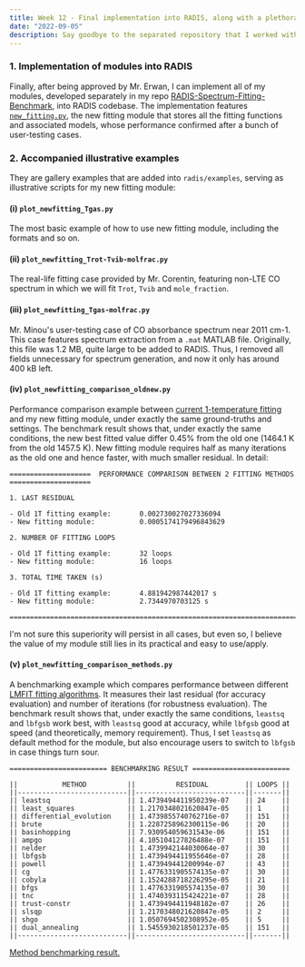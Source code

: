```yaml
---
title: Week 12 - Final implementation into RADIS, along with a plethora of illustrative examples.
date: "2022-09-05"
description: Say goodbye to the separated repository that I worked with for the whole project!
---
```


### 1. Implementation of modules into RADIS

Finally, after being approved by Mr. Erwan, I can implement all of my modules, developed separately in my repo [RADIS-Spectrum-Fitting-Benchmark](https://github.com/TranHuuNhatHuy/RADIS-Spectrum-Fitting-Benchmark), into RADIS codebase. The implementation features [`new_fitting.py`](https://github.com/radis/radis/blob/develop/radis/tools/new_fitting.py), the new fitting module that stores all the fitting functions and associated models, whose performance confirmed after a bunch of user-testing cases. 

### 2. Accompanied illustrative examples

They are gallery examples that are added into `radis/examples`, serving as illustrative scripts for my new fitting module:

#### (i) `plot_newfitting_Tgas.py`

The most basic example of how to use new fitting module, including the formats and so on.

#### (ii) `plot_newfitting_Trot-Tvib-molfrac.py`

The real-life fitting case provided by Mr. Corentin, featuring non-LTE CO spectrum in which we will fit `Trot`, `Tvib` and `mole_fraction`.

#### (iii) `plot_newfitting_Tgas-molfrac.py`

Mr. Minou's user-testing case of CO absorbance spectrum near 2011 cm-1. This case features spectrum extraction from a `.mat` MATLAB file. Originally, this file was 1.2 MB, quite large to be added to RADIS. Thus, I removed all fields unnecessary for spectrum generation, and now it only has around 400 kB left.

#### (iv) `plot_newfitting_comparison_oldnew.py`

Performance comparison example between [current 1-temperature fitting](https://radis.readthedocs.io/en/latest/auto_examples/plot_1T_fit.html#sphx-glr-auto-examples-plot-1t-fit-py) and my new fitting module, under exactly the same ground-truths and settings. The benchmark result shows that, under exactly the same conditions, the new best fitted value differ 0.45% from the old one (1464.1 K from the old 1457.5 K). New fitting module requires half as many iterations as the old one and hence faster, with much smaller residual. In detail:

````
====================  PERFORMANCE COMPARISON BETWEEN 2 FITTING METHODS  ====================

1. LAST RESIDUAL

- Old 1T fitting example:       0.002730027027336094
- New fitting module:           0.0005174179496843629

2. NUMBER OF FITTING LOOPS

- Old 1T fitting example:       32 loops
- New fitting module:           16 loops

3. TOTAL TIME TAKEN (s)

- Old 1T fitting example:       4.881942987442017 s
- New fitting module:           2.7344970703125 s

==========================================================================================
````

I'm not sure this superiority will persist in all cases, but even so, I believe the value of my module still lies in its practical and easy to use/apply.

#### (v) `plot_newfitting_comparison_methods.py`

A benchmarking example which compares performance between different [LMFIT fitting algorithms](https://lmfit.github.io/lmfit-py/fitting.html#choosing-different-fitting-methods). It measures their last residual (for accuracy evaluation) and number of iterations (for robustness evaluation). The benchmark result shows that, under exactly the same conditions, `leastsq` and `lbfgsb` work best, with `leastsq` good at accuracy, while `lbfgsb` good at speed (and theoretically, memory requirement). Thus, I set `leastsq` as default method for the module, but also encourage users to switch to `lbfgsb` in case things turn sour.

````
======================== BENCHMARKING RESULT ========================

||           METHOD          ||          RESIDUAL         || LOOPS ||
||---------------------------||---------------------------||-------||
|| leastsq                   || 1.4739494411950239e-07    || 24    ||
|| least_squares             || 1.2170348021620847e-05    || 1     ||
|| differential_evolution    || 1.4739855740762716e-07    || 151   ||
|| brute                     || 1.2287258962300115e-06    || 20    ||
|| basinhopping              || 7.930954059631543e-06     || 151   ||
|| ampgo                     || 4.105104127826488e-07     || 151   ||
|| nelder                    || 1.4739942144030064e-07    || 30    ||
|| lbfgsb                    || 1.4739494411955646e-07    || 28    ||
|| powell                    || 1.473949441200994e-07     || 43    ||
|| cg                        || 1.4776331905574135e-07    || 30    ||
|| cobyla                    || 1.1524288718226295e-05    || 21    ||
|| bfgs                      || 1.4776331905574135e-07    || 30    ||
|| tnc                       || 1.4740393115424221e-07    || 28    ||
|| trust-constr              || 1.4739494411948182e-07    || 26    ||
|| slsqp                     || 1.2170348021620847e-05    || 2     ||
|| shgo                      || 1.0507694502308952e-05    || 5     ||
|| dual_annealing            || 1.5455930218501237e-05    || 151   ||
||---------------------------||---------------------------||-------||
````

[Method benchmarking result.](./method_compare_result.png)